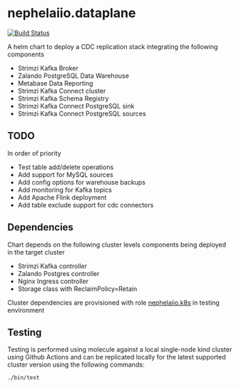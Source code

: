 # nephelaiio.dataplane

[![Build Status](https://github.com/nephelaiio/helm-dataplane/workflows/molecule/badge.svg)](https://github.com/nephelaiio/helm-dataplane/actions)

A helm chart to deploy a CDC replication stack integrating the following components
* Strimzi Kafka Broker
* Zalando PostgreSQL Data Warehouse
* Metabase Data Reporting
* Strimzi Kafka Connect cluster
* Strimzi Kafka Schema Registry
* Strimzi Kafka Connect PostgreSQL sink
* Strimzi Kafka Connect PostgreSQL sources

## TODO
In order of priority
* Test table add/delete operations
* Add support for MySQL sources
* Add config options for warehouse backups
* Add monitoring for Kafka topics
* Add Apache Flink deployment
* Add table exclude support for cdc connectors

## Dependencies
Chart depends on the following cluster levels components being deployed in the target cluster

* Strimzi Kafka controller
* Zalando Postgres controller
* Nginx Ingress controller
* Storage class with ReclaimPolicy=Retain 

Cluster dependencies are provisioned with role [nephelaiio.k8s](https://github.com/nephelaiio/ansible-role-k8s) in testing environment

## Testing
Testing is performed using molecule against a local single-node kind cluster using Github Actions and can be replicated locally for the latest supported cluster version using the following commands:

``` sh
./bin/test
```
